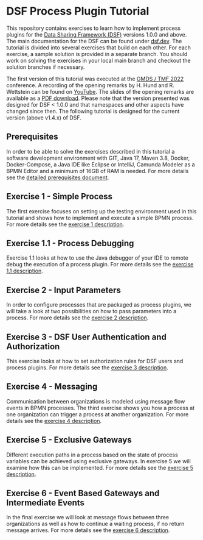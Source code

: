# DSF Process Plugin Tutorial
This repository contains exercises to learn how to implement process plugins for the [Data Sharing Framework (DSF)](https://github.com/datasharingframework/dsf) versions 1.0.0 and above. The main documentation for the DSF can be found under [dsf.dev](https://dsf.dev). The tutorial is divided into several exercises that build on each other. For each exercise, a sample solution is provided in a separate branch. You should work on solving the exercises in your local main branch and checkout the solution branches if necessary.

The first version of this tutorial was executed at the [GMDS / TMF 2022](https://gmds-tmf-2022.de) conference. A recording of the opening remarks by H. Hund and R. Wettstein can be found on [YouTube](https://youtu.be/2AUPwQQQsPY). The slides of the opening remarks are available as a [PDF download](exercises/figures/2022-08-21_GMDS_2022_DSF_Process_Tutorial.pdf). Please note that the version presented was designed for DSF < 1.0.0 and that namespaces and other aspects have changed since then. The following tutorial is designed for the current version (above v1.4.x) of DSF.

## Prerequisites
In order to be able to solve the exercises described in this tutorial a software development environment with GIT, Java 17, Maven 3.8, Docker, Docker-Compose, a Java IDE like Eclipse or IntelliJ, Camunda Modeler as a BPMN Editor and a minimum of 16GB of RAM is needed. For more details see the [detailed prerequisites document](exercises/prerequisites.md).

## Exercise 1 - Simple Process
The first exercise focuses on setting up the testing environment used in this tutorial and shows how to implement and execute a simple BPMN process. For more details see the [exercise 1 description](exercises/exercise-1.md).

## Exercise 1.1 - Process Debugging
Exercise 1.1 looks at how to use the Java debugger of your IDE to remote debug the execution of a process plugin. For more details see the [exercise 1.1 description](exercises/exercise-1-1.md).

## Exercise 2 - Input Parameters
In order to configure processes that are packaged as process plugins, we will take a look at two possibilities on how to pass parameters into a process. For more details see the [exercise 2 description](exercises/exercise-2.md).

## Exercise 3 - DSF User Authentication and Authorization
This exercise looks at how to set authorization rules for DSF users and process plugins. For more details see the [exercise 3 description](exercises/exercise-3.md).

## Exercise 4 - Messaging
Communication between organizations is modeled using message flow events in BPMN processes. The third exercise shows you how a process at one organization can trigger a process at another organization. For more details see the [exercise 4 description](exercises/exercise-5.md).

## Exercise 5 - Exclusive Gateways
Different execution paths in a process based on the state of process variables can be achieved using exclusive gateways. In exercise 5 we will examine how this can be implemented. For more details see the [exercise 5 description](exercises/exercise-6.md).

## Exercise 6 - Event Based Gateways and Intermediate Events
In the final exercise we will look at message flows between three organizations as well as how to continue a waiting process, if no return message arrives. For more details see the [exercise 6 description](exercises/exercise-6.md).
